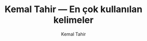 ---
layout: yazar
title: Kemal Tahir — En çok kullanılan kelimeler
description: Kemal Tahir eserlerinin kelime sıklığı grafiği.
author: Kemal Tahir
author_slug: kemal-tahir
avatar: /assets/img/yazarlar/kemal-tahir.png
permalink: /yazar/kemal-tahir-en-cok-kullanilan-kelimeler/
lang: tr
titles:
- Kurt Kanunu
- Hür Şehrin İnsanları-2
- Yediçınar Yaylası
- Sağırdere
- Yorgun Savaşçı
- Bozkırdaki Çekirdek
- Büyük mal
- Kelleci Memet
- Devlet Ana
- Ecel Saati
- Göl İnsanları
- Hür Şehrin İnsanları-1
- Gangsterler Kraliçesi
- Damağası
- Körduman
- Derini Yüzeceğim
- Karılar Koğuşu
- Dutlar Yetişmedi (Bütün Öyküleri 1)
- 'Esir Şehir #1 - Esir Şehrin İnsanları'
- Zehra nın Defteri (Bütün Öyküleri 2 )
- Namusçular (Malatya Cezaevi notları )
---